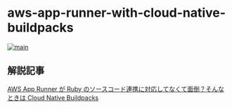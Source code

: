 # aws-app-runner-with-cloud-native-buildpacks

[![main](https://github.com/os1ma/aws-app-runner-with-cloud-native-buildpacks/actions/workflows/main.yaml/badge.svg?branch=main)](https://github.com/os1ma/aws-app-runner-with-cloud-native-buildpacks/actions/workflows/main.yaml)

## 解説記事

[AWS App Runner が Ruby のソースコード連携に対応してなくて面倒？そんなときは Cloud Native Buildpacks](https://www.kanzennirikaisita.com/posts/aws-app-runner-with-cloud-native-buildpacks)
